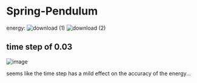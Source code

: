 # Spring-Pendulum
energy:
![download (1)](https://github.com/yohlimem/Spring-Pendulum/assets/91895124/028ca79a-462f-4203-91ba-70624ff6243e)
![download (2)](https://github.com/yohlimem/Spring-Pendulum/assets/91895124/d0d1b429-1711-46b5-887c-ab6b17fbbc04)

## time step of 0.03
![image](https://github.com/yohlimem/Spring-Pendulum/assets/91895124/1967f8d7-5fc2-440b-8db5-7d0e95a735f7)

seems like the time step has a mild effect on the accuracy of the energy...

